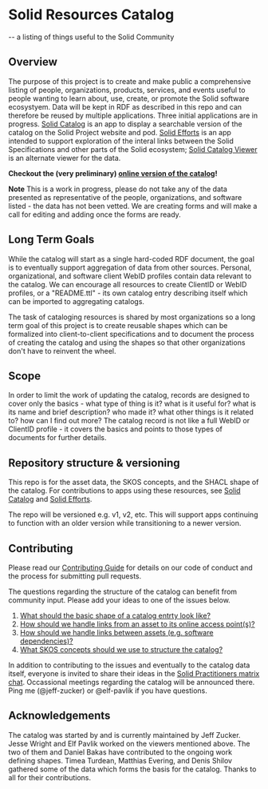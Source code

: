 # Solid Resources Catalog

-- a listing of things useful to the Solid Community

## Overview

The purpose of this project is to create and make public a comprehensive listing of people, organizations, products, services, and events useful to people wanting to learn about, use, create, or promote the Solid software ecosystyem.  Data will be kept in RDF as described in this repo and can therefore be reused by multiple applications.  Three initial applications are in progress. [Solid Catalog](https://github.com/solid-contrib/catalog) is an app to display a searchable version of the catalog on the Solid Project website and pod. [Solid Efforts](https://github.com/elf-pavlik/solid-efforts) is an app intended to support exploration of the interal links between the Solid Specifications and other parts of the Solid ecosystem; [Solid Catalog Viewer](https://solid-catalog.jeswr.org/) is an alternate viewer for the data. 

**Checkout the (very preliminary) [online version of the catalog](https://solidproject.solidcommunity.net/catalog/)!**

**Note** This is a work in progress, please do not take any of the data presented as representative of the people, organizations, and software listed - the data has not been vetted.  We are creating forms and will make a call for editing and adding once the forms are ready.

## Long Term Goals

While the catalog will start as a single hard-coded RDF document, the goal is to eventually support aggregation of data from other sources.  Personal, organizational, and software client WebID profiles contain data relevant to the catalog.  We can encourage all resources to create ClientID or WebID profiles, or a "README.ttl" - its own catalog entry describing itself which can be imported to aggregating catalogs.

The task of cataloging resources is shared by most organizations so a long term goal of this project is to create reusable shapes which can be formalized into client-to-client specifications and to document the process of creating the catalog and using the shapes so that other organizations don't have to reinvent the wheel.

## Scope

In order to limit the work of updating the catalog, records are designed to cover only the basics - what type of thing is it? what is it useful for? what is its name and brief description? who made it? what other things is it related to? how can I find out more?  The catalog record is not like a full WebID or ClientID profile - it covers the basics and points to those types of documents for further details.

## Repository structure & versioning

This repo is for the asset data, the SKOS concepts, and the SHACL shape of the catalog.  For contributions to apps using these resources, see [Solid Catalog](https://github.com/solid-contrib/catalog) and [Solid Efforts](https://github.com/elf-pavlik/solid-efforts).

The repo will be versioned e.g. v1, v2, etc. This will support apps continuing to function with an older version while transitioning to a newer version.

## Contributing

Please read our [Contributing Guide](CONTRIBUTING.md) for details on our code of conduct and the process for submitting pull requests.

The questions regarding the structure of the catalog can benefit from community input.  Please add your ideas to one of the issues below.

1. [What should the basic shape of a catalog entrty look like?](https://github.com/solid/catalog/issues/1)
2. [How should we handle links from an asset to its online access point(s)?](https://github.com/solid/catalog/issues/2)
3. [How should we handle links between assets (e.g. software dependencies)?](https://github.com/solid/catalog/issues/3)
4. [What SKOS concepts should we use to structure the catalog?](https://github.com/solid/catalog/issues/4)

In addition to contributing to the issues and eventually to the catalog data itself, everyone is invited to share their ideas in the [Solid Practitioners matrix chat](https://matrix.to/#/#solid-practitioners:matrix.org).  Occassional meetings regarding the catalog will be announced there. Ping me (@jeff-zucker) or @elf-pavlik if you have questions.

## Acknowledgements

The catalog was started by and is currently maintained by Jeff Zucker.  Jesse Wright and Elf Pavlik worked on the viewers mentioned above. The two of them and Daniel Bakas have contributed to the ongoing work defining shapes.  Timea Turdean, Matthias Evering, and Denis Shilov gathered some of the data which forms the basis for the catalog.  Thanks to all for their contributions.

